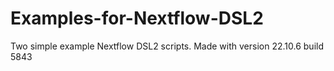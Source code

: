 # Examples-for-Nextflow-DSL2
Two simple example Nextflow DSL2 scripts. Made with version 22.10.6 build 5843
